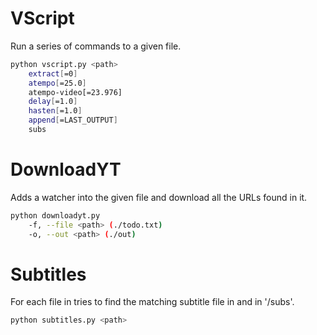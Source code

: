 # VScript

Run a series of commands to a given file.

```sh
python vscript.py <path>
    extract[=0]
    atempo[=25.0]
	atempo-video[=23.976]
    delay[=1.0]
    hasten[=1.0]
    append[=LAST_OUTPUT]
    subs
```

# DownloadYT

Adds a watcher into the given file and download all the URLs found in it.

```sh
python downloadyt.py
    -f, --file <path> (./todo.txt)
    -o, --out <path> (./out)

```

# Subtitles

For each file in <path> tries to find the matching subtitle file in <path> and in '<path>/subs'.

```sh
python subtitles.py <path>
```
